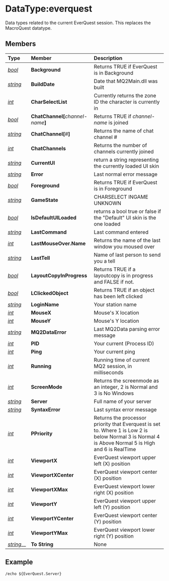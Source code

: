 # DataType:everquest

Data types related to the current EverQuest session. This replaces the MacroQuest datatype.

## Members

| **Type** | **Member** | **Description** |
| :--- | :--- | :--- |
| [_bool_](datatype-bool.md) | **Background** | Returns TRUE if EverQuest is in Background |
| [_string_](datatype-string.md) | **BuildDate** | Date that MQ2Main.dll was built |
| [_int_](datatype-int.md) | **CharSelectList** | Currently returns the zone ID the character is currently in |
| [_bool_](datatype-bool.md) | **ChatChannel\[**_channel-name_**\]** | Returns TRUE if _channel-name_ is joined |
| [_string_](datatype-string.md) | **ChatChannel\[**\#**\]** | Returns the name of chat channel \# |
| [_int_](datatype-int.md) | **ChatChannels** | Returns the number of channels currently joined |
| [_string_](datatype-string.md) | **CurrentUI** | return a string representing the currently loaded UI skin |
| [_string_](datatype-string.md) | **Error** | Last normal error message |
| [_bool_](datatype-bool.md) | **Foreground** | Returns TRUE if EverQuest is in Foreground |
| [_string_](datatype-string.md) | **GameState** | CHARSELECT INGAME UNKNOWN |
| [_bool_](datatype-bool.md) | **IsDefaultUILoaded** | returns a bool true or false if the "Default" UI skin is the one loaded |
| [_string_](datatype-string.md) | **LastCommand** | Last command entered |
| [_int_](datatype-int.md) | **LastMouseOver.Name** | Returns the name of the last window you moused over |
| [_string_](datatype-string.md) | **LastTell** | Name of last person to send you a tell |
| [_bool_](datatype-bool.md) | **LayoutCopyInProgress** | Returns TRUE if a layoutcopy is in progress and FALSE if not. |
| [_bool_](datatype-bool.md) | **LClickedObject** | Returns TRUE if an object has been left clicked |
| [_string_](datatype-string.md) | **LoginName** | Your station name |
| [_int_](datatype-int.md) | **MouseX** | Mouse's X location |
| [_int_](datatype-int.md) | **MouseY** | Mouse's Y location |
| [_string_](datatype-string.md) | **MQ2DataError** | Last MQ2Data parsing error message |
| [_int_](datatype-int.md) | **PID** | Your current \(Process ID\) |
| [_int_](datatype-int.md) | **Ping** | Your current ping |
| [_int_](datatype-int.md) | **Running** | Running time of current MQ2 session, in milliseconds |
| [_int_](datatype-int.md) | **ScreenMode** | Returns the screenmode as an integer, 2 is Normal and 3 is No Windows |
| [_string_](datatype-string.md) | **Server** | Full name of your server |
| [_string_](datatype-string.md) | **SyntaxError** | Last syntax error message |
| [_int_](datatype-int.md) | **PPriority** | Returns the processor priority that Everquest is set to. Where 1 is Low 2 is below Normal 3 is Normal 4 is Above Normal 5 is High and 6 is RealTime |
| [_int_](datatype-int.md) | **ViewportX** | EverQuest viewport upper left \(X\) position |
| [_int_](datatype-int.md) | **ViewportXCenter** | EverQuest viewport center \(X\) position |
| [_int_](datatype-int.md) | **ViewportXMax** | EverQuest viewport lower right \(X\) position |
| [_int_](datatype-int.md) | **ViewportY** | EverQuest viewport upper left \(Y\) position |
| [_int_](datatype-int.md) | **ViewportYCenter** | EverQuest viewport center \(Y\) position |
| [_int_](datatype-int.md) | **ViewportYMax** | EverQuest viewport lower right \(Y\) position |
| [_string_](datatype-string.md)\_\_ | **To String** | None |

## Example

`/echo ${EverQuest.Server}`

